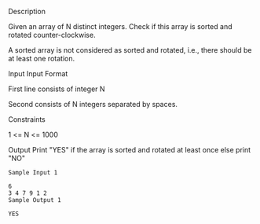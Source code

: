 Description

Given an array of N distinct integers. Check if this array is sorted and rotated counter-clockwise.

A sorted array is not considered as sorted and rotated, i.e., there should be at least one rotation.


Input
Input Format

First line consists of integer N

Second consists of N integers separated by spaces.

Constraints

1 <= N <= 1000


Output
Print "YES" if the array is sorted and rotated at least once else print "NO"

```
Sample Input 1 

6
3 4 7 9 1 2
Sample Output 1

YES
```
